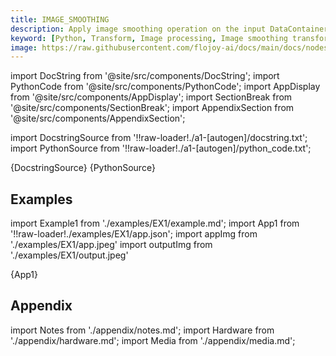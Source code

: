 ```yaml
---
title: IMAGE_SMOOTHING
description: Apply image smoothing operation on the input DataContainer class, specifically for the image type, represented by the RGB(A) channels. 
keyword: [Python, Transform, Image processing, Image smoothing transformer, Python image processing, Data analysis with image smoothing, Python image filtering techniques, Streamline image analysis, Image processing transformations, Image smoothing algorithms, Python image manipulation, Accurate image insights, Image noise reduction using smoothing]
image: https://raw.githubusercontent.com/flojoy-ai/docs/main/docs/nodes/TRANSFORMERS/IMAGE_PROCESSING/IMAGE_SMOOTHING/examples/EX1/output.jpeg
---
```


[//]: # (Custom component imports)

import DocString from '@site/src/components/DocString';
import PythonCode from '@site/src/components/PythonCode';
import AppDisplay from '@site/src/components/AppDisplay';
import SectionBreak from '@site/src/components/SectionBreak';
import AppendixSection from '@site/src/components/AppendixSection';

[//]: # (Docstring)

import DocstringSource from '!!raw-loader!./a1-[autogen]/docstring.txt';
import PythonSource from '!!raw-loader!./a1-[autogen]/python_code.txt';

<DocString>{DocstringSource}</DocString>
<PythonCode GLink='TRANSFORMERS/IMAGE_PROCESSING/IMAGE_SMOOTHING/IMAGE_SMOOTHING.py'>{PythonSource}</PythonCode>

<SectionBreak />

[//]: # (Examples)

## Examples

import Example1 from './examples/EX1/example.md';
import App1 from '!!raw-loader!./examples/EX1/app.json';
import appImg from './examples/EX1/app.jpeg'
import outputImg from './examples/EX1/output.jpeg'

<AppDisplay 
    nodeLabel='IMAGE_SMOOTHING'
    appImg={appImg}
    outputImg={outputImg}
    >
    {App1}
</AppDisplay>

<Example1 />

<SectionBreak />

[//]: # (Appendix)

## Appendix

import Notes from './appendix/notes.md';
import Hardware from './appendix/hardware.md';
import Media from './appendix/media.md';

<AppendixSection index={0} folderPath='nodes/TRANSFORMERS/IMAGE_PROCESSING/IMAGE_SMOOTHING/appendix/'><Notes /></AppendixSection>
<AppendixSection index={1} folderPath='nodes/TRANSFORMERS/IMAGE_PROCESSING/IMAGE_SMOOTHING/appendix/'><Hardware /></AppendixSection>
<AppendixSection index={2} folderPath='nodes/TRANSFORMERS/IMAGE_PROCESSING/IMAGE_SMOOTHING/appendix/'><Media /></AppendixSection>
